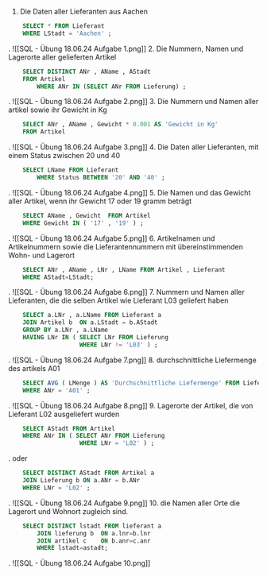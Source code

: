 
1. Die Daten aller Lieferanten aus Aachen  
```sql
	SELECT * FROM Lieferant
	WHERE LStadt = 'Aachen' ;
```
.
![[SQL - Übung 18.06.24 Aufgabe 1.png]]
2. Die Nummern, Namen und Lagerorte aller gelieferten Artikel  
```sql
	SELECT DISTINCT ANr , AName , AStadt 
	FROM Artikel 
	 	WHERE ANr IN (SELECT ANr FROM Lieferung) ;
```
.
![[SQL - Übung 18.06.24 Aufgabe 2.png]]
3. Die Nummern und Namen aller artikel sowie ihr Gewicht in Kg  
```sql
	SELECT ANr , AName , Gewicht * 0.001 AS 'Gewicht in Kg'
	FROM Artikel
```
.
![[SQL - Übung 18.06.24 Aufgabe 3.png]]
4. Die Daten aller Lieferanten, mit einem Status zwischen 20 und 40  
```sql
	SELECT LName FROM Lieferant 
		WHERE Status BETWEEN '20' AND '40' ;
```
.
![[SQL - Übung 18.06.24 Aufgabe 4.png]]
5. Die Namen und das Gewicht aller Artikel, wenn ihr Gewicht 17 oder 19 gramm beträgt  
```sql
	SELECT AName , Gewicht  FROM Artikel
	WHERE Gewicht IN ( '17' , '19' ) ;
```
.
![[SQL - Übung 18.06.24 Aufgabe 5.png]]
6. Artikelnamen und Artikelnummern sowie die Lieferantennummern mit übereinstimmenden  Wohn- und Lagerort  
```sql
	SELECT ANr , AName , LNr , LName FROM Artikel , Lieferant
	WHERE AStadt=LStadt;
```
.
![[SQL - Übung 18.06.24 Aufgabe 6.png]]
7. Nummern und Namen aller Lieferanten, die die selben Artikel wie Lieferant L03 geliefert haben  
```sql
	SELECT a.LNr , a.LName FROM Lieferant a
	JOIN Artikel b	ON a.LStadt = b.AStadt
	GROUP BY a.LNr , a.LName
	HAVING LNr IN ( SELECT LNr FROM Lieferung
					WHERE LNr != 'L03' ) ;
```
.
![[SQL - Übung 18.06.24 Aufgabe 7.png]]
8. durchschnittliche Liefermenge des artikels A01  
```sql
	SELECT AVG ( LMenge ) AS 'Durchschnittliche Liefermenge' FROM Lieferung
	WHERE ANr = 'A01' ;
```
.
![[SQL - Übung 18.06.24 Aufgabe 8.png]]
9. Lagerorte der Artikel, die von Lieferant L02 ausgeliefert wurden  
```sql
	SELECT AStadt FROM Artikel
	WHERE ANr IN ( SELECT ANr FROM Lieferung
					WHERE LNr = 'L02' ) ;
```
. oder
```sql
	SELECT DISTINCT AStadt FROM Artikel a
	JOIN Lieferung b ON a.ANr = b.ANr
	WHERE LNr = 'L02' ;
```
.
![[SQL - Übung 18.06.24 Aufgabe 9.png]]
10. die Namen aller Orte die Lagerort und Wohnort zugleich sind.
```sql
	SELECT DISTINCT lstadt FROM lieferant a
		JOIN lieferung b  ON a.lnr=b.lnr
		JOIN artikel c 	  ON b.anr=c.anr
		WHERE lstadt=astadt;
```
.
![[SQL - Übung 18.06.24 Aufgabe 10.png]]